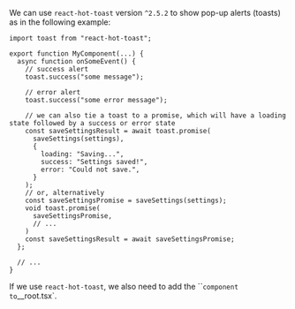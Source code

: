 We can use `react-hot-toast` version `^2.5.2` to show pop-up alerts (toasts) as in the following example:

```
import toast from "react-hot-toast";

export function MyComponent(...) {
  async function onSomeEvent() {
    // success alert
    toast.success("some message");

    // error alert
    toast.success("some error message");

    // we can also tie a toast to a promise, which will have a loading state followed by a success or error state
    const saveSettingsResult = await toast.promise(
      saveSettings(settings),
      {
        loading: "Saving...",
        success: "Settings saved!",
        error: "Could not save.",
      }
    );
    // or, alternatively
    const saveSettingsPromise = saveSettings(settings);
    void toast.promise(
      saveSettingsPromise,
      // ...
    )
    const saveSettingsResult = await saveSettingsPromise;
  };

  // ...
}
```

If we use `react-hot-toast`, we also need to add the ``<Toaster />` component to `__root.tsx`.
